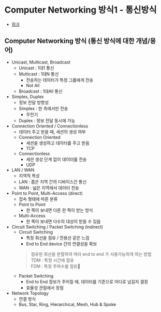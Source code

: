 # Computer Networking 방식1 - 통신방식

- [링크](https://www.youtube.com/watch?v=0ZhFL3nzSXQ)

## Computer Networking 방식 (통신 방식에 대한 개념/용어)
- Unicast, Multicast, Broadcast
  - Unicast : 1대1 통신
  - Multicast : 1대N 통신
    - 전송하는 데이터가 특정 그룹에게 전송
    - Not All
  - Broadcast : 1대All 통신
- Simplex, Duplex
  - 정보 전달 방향성 
  - Simplex : 한 측에서만 전송
    - 무전기
  - Duplex : 정보 전달 동시에 가능
- Connection Oriented / Connectionless
  - 데이터 주고 받을 때, 세션의 생성 여부
  - Connection Oriented
    - 세션을 생성하고 데이터를 주고 받음
    - TCP
  - Connectionless
    - 세션 생성 단계 없이 데이터를 전송
    - UDP
- LAN / WAN
  - 지역적 특성
  - LAN : 좁은 지역 간의 디바이스간 통신
  - WAN : 넓은 지역에서 데이터 전송
- Point to Point, Multi-Access (direct)
  - 접속 형태에 따른 분류
  - Point to Point
    - 한 쪽이 보내면 다른 한 쪽이 받는 방식
  - Multi-Access
    - 한 쪽이 보내면 다수의 대상이 받을 수 있음
- Circuit Switching / Packet Switching (indirect)
  - Circuit Switching
    - 특정 회선을 점유 / 전용선 같은 느낌
    - End to End device 간의 연결성을 확보
    > 점유된 회선을 분할하여 여러 end to end 가 사용가능하게 하는 방법  
    TDM : 특정 시간에 점유  
    FDM : 특정 주파수를 점유
  - Packet Switching
    - End to End 정보가 주어질 때, 데이터를 기준으로 어디로 넘길지 결정
    - 효율성 관점에서 장점
- Network Topology
  - 연결 방식
  - Bus, Star, Ring, Hierarchical, Mesh, Hub & Spoke
